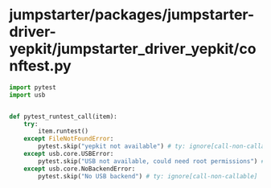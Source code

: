 # jumpstarter/packages/jumpstarter-driver-yepkit/jumpstarter_driver_yepkit/conftest.py

```python
import pytest
import usb


def pytest_runtest_call(item):
    try:
        item.runtest()
    except FileNotFoundError:
        pytest.skip("yepkit not available") # ty: ignore[call-non-callable]
    except usb.core.USBError:
        pytest.skip("USB not available, could need root permissions") # ty: ignore[call-non-callable]
    except usb.core.NoBackendError:
        pytest.skip("No USB backend") # ty: ignore[call-non-callable]

```